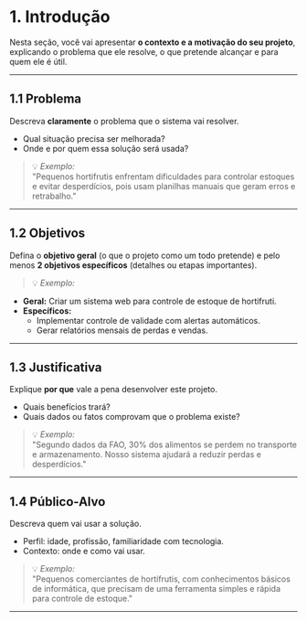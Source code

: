 # 1. Introdução

Nesta seção, você vai apresentar **o contexto e a motivação do seu projeto**, explicando o problema que ele resolve, o que pretende alcançar e para quem ele é útil.

---

## 1.1 Problema  
Descreva **claramente** o problema que o sistema vai resolver.  
- Qual situação precisa ser melhorada?  
- Onde e por quem essa solução será usada?  

> 💡 *Exemplo:*  
> "Pequenos hortifrutis enfrentam dificuldades para controlar estoques e evitar desperdícios, pois usam planilhas manuais que geram erros e    retrabalho."

---

## 1.2 Objetivos  
Defina o **objetivo geral** (o que o projeto como um todo pretende) e pelo menos **2 objetivos específicos** (detalhes ou etapas importantes).

>💡 *Exemplo:*  
- **Geral:** Criar um sistema web para controle de estoque de hortifruti.  
- **Específicos:**  
  - Implementar controle de validade com alertas automáticos.  
  - Gerar relatórios mensais de perdas e vendas.

---

## 1.3 Justificativa  
Explique **por que** vale a pena desenvolver este projeto.  
- Quais benefícios trará?  
- Quais dados ou fatos comprovam que o problema existe?  

>💡 *Exemplo:*  
> "Segundo dados da FAO, 30% dos alimentos se perdem no transporte e armazenamento. Nosso sistema ajudará a reduzir perdas e desperdícios."

---

## 1.4 Público-Alvo  
Descreva quem vai usar a solução.  
- Perfil: idade, profissão, familiaridade com tecnologia.  
- Contexto: onde e como vai usar.

>💡 *Exemplo:*  
> "Pequenos comerciantes de hortifrutis, com conhecimentos básicos de informática, que precisam de uma ferramenta simples e rápida para controle de estoque."

---
